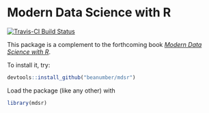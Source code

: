Modern Data Science with R
================

[![Travis-CI Build Status](https://travis-ci.org/beanumber/mdsr.svg?branch=master)](https://travis-ci.org/beanumber/mdsr)

This package is a complement to the forthcoming book [*Modern Data Science with R*](https://www.crcpress.com/Modern-Data-Science-with-R/Baumer-Horton-Kaplan/9781498724487).

To install it, try:

``` r
devtools::install_github("beanumber/mdsr")
```

Load the package (like any other) with

``` r
library(mdsr)
```
